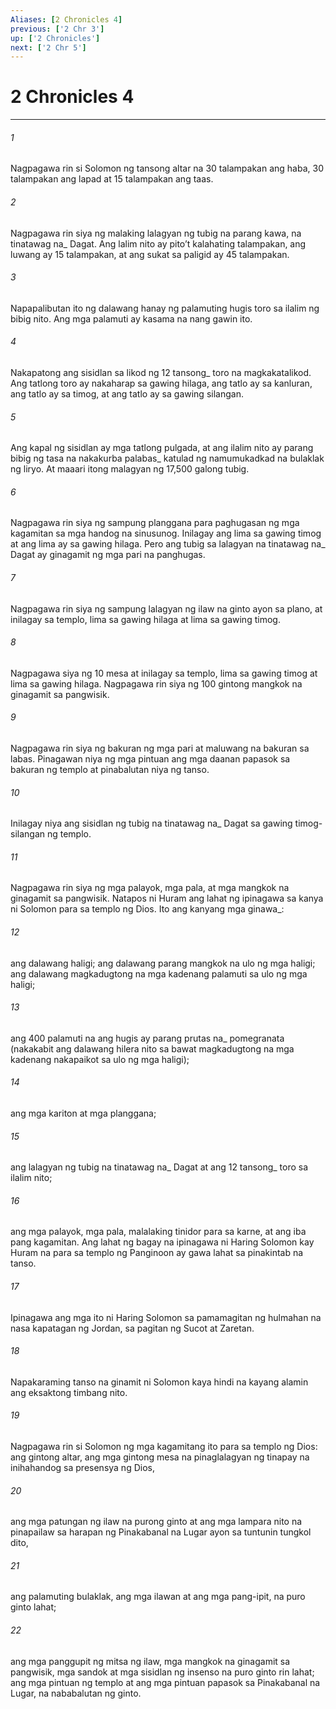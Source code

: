```yaml
---
Aliases: [2 Chronicles 4]
previous: ['2 Chr 3']
up: ['2 Chronicles']
next: ['2 Chr 5']
---
```

# 2 Chronicles 4

***






















###### 1 










Nagpagawa rin si Solomon ng tansong altar na 30 talampakan ang haba, 30 talampakan ang lapad at 15 talampakan ang taas. 





















###### 2 










Nagpagawa rin siya ng malaking lalagyan ng tubig na parang kawa, na tinatawag na_ Dagat. Ang lalim nito ay pitoʼt kalahating talampakan, ang luwang ay 15 talampakan, at ang sukat sa paligid ay 45 talampakan. 





















###### 3 










Napapalibutan ito ng dalawang hanay ng palamuting hugis toro sa ilalim ng bibig nito. Ang mga palamuti ay kasama na nang gawin ito. 





















###### 4 










Nakapatong ang sisidlan sa likod ng 12 tansong_ toro na magkakatalikod. Ang tatlong toro ay nakaharap sa gawing hilaga, ang tatlo ay sa kanluran, ang tatlo ay sa timog, at ang tatlo ay sa gawing silangan. 





















###### 5 










Ang kapal ng sisidlan ay mga tatlong pulgada, at ang ilalim nito ay parang bibig ng tasa na nakakurba palabas_ katulad ng namumukadkad na bulaklak ng liryo. At maaari itong malagyan ng 17,500 galong tubig. 





















###### 6 










Nagpagawa rin siya ng sampung planggana para paghugasan ng mga kagamitan sa mga handog na sinusunog. Inilagay ang lima sa gawing timog at ang lima ay sa gawing hilaga. Pero ang tubig sa lalagyan na tinatawag na_ Dagat ay ginagamit ng mga pari na panghugas. 





















###### 7 










Nagpagawa rin siya ng sampung lalagyan ng ilaw na ginto ayon sa plano, at inilagay sa templo, lima sa gawing hilaga at lima sa gawing timog. 





















###### 8 










Nagpagawa siya ng 10 mesa at inilagay sa templo, lima sa gawing timog at lima sa gawing hilaga. Nagpagawa rin siya ng 100 gintong mangkok na ginagamit sa pangwisik. 





















###### 9 










Nagpagawa rin siya ng bakuran ng mga pari at maluwang na bakuran sa labas. Pinagawan niya ng mga pintuan ang mga daanan papasok sa bakuran ng templo at pinabalutan niya ng tanso. 





















###### 10 










Inilagay niya ang sisidlan ng tubig na tinatawag na_ Dagat sa gawing timog-silangan ng templo. 





















###### 11 










Nagpagawa rin siya ng mga palayok, mga pala, at mga mangkok na ginagamit sa pangwisik. Natapos ni Huram ang lahat ng ipinagawa sa kanya ni Solomon para sa templo ng Dios. Ito ang kanyang mga ginawa_: 





















###### 12 










ang dalawang haligi; ang dalawang parang mangkok na ulo ng mga haligi; ang dalawang magkadugtong na mga kadenang palamuti sa ulo ng mga haligi; 





















###### 13 










ang 400 palamuti na ang hugis ay parang prutas na_ pomegranata (nakakabit ang dalawang hilera nito sa bawat magkadugtong na mga kadenang nakapaikot sa ulo ng mga haligi); 





















###### 14 










ang mga kariton at mga planggana; 





















###### 15 










ang lalagyan ng tubig na tinatawag na_ Dagat at ang 12 tansong_ toro sa ilalim nito; 





















###### 16 










ang mga palayok, mga pala, malalaking tinidor para sa karne, at ang iba pang kagamitan. Ang lahat ng bagay na ipinagawa ni Haring Solomon kay Huram na para sa templo ng Panginoon ay gawa lahat sa pinakintab na tanso. 





















###### 17 










Ipinagawa ang mga ito ni Haring Solomon sa pamamagitan ng hulmahan na nasa kapatagan ng Jordan, sa pagitan ng Sucot at Zaretan. 





















###### 18 










Napakaraming tanso na ginamit ni Solomon kaya hindi na kayang alamin ang eksaktong timbang nito. 





















###### 19 










Nagpagawa rin si Solomon ng mga kagamitang ito para sa templo ng Dios: ang gintong altar, ang mga gintong mesa na pinaglalagyan ng tinapay na inihahandog sa presensya ng Dios, 





















###### 20 










ang mga patungan ng ilaw na purong ginto at ang mga lampara nito na pinapailaw sa harapan ng Pinakabanal na Lugar ayon sa tuntunin tungkol dito, 





















###### 21 










ang palamuting bulaklak, ang mga ilawan at ang mga pang-ipit, na puro ginto lahat; 





















###### 22 










ang mga panggupit ng mitsa ng ilaw, mga mangkok na ginagamit sa pangwisik, mga sandok at mga sisidlan ng insenso na puro ginto rin lahat; ang mga pintuan ng templo at ang mga pintuan papasok sa Pinakabanal na Lugar, na nababalutan ng ginto.
